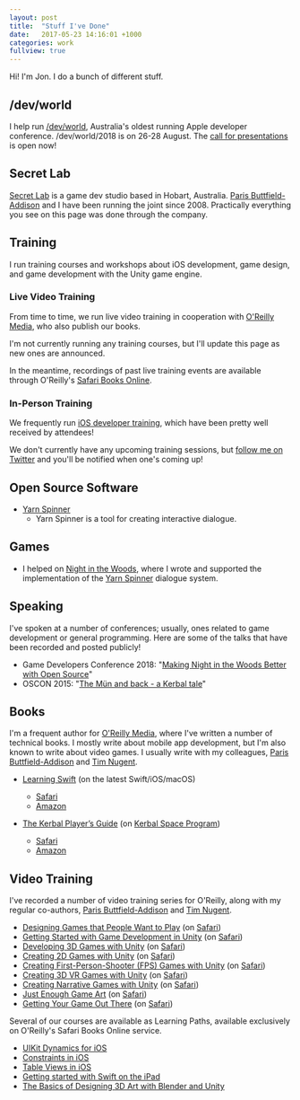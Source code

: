 ```yaml
---
layout: post
title:  "Stuff I've Done"
date:   2017-05-23 14:16:01 +1000
categories: work
fullview: true
---
```


Hi! I'm Jon. I do a bunch of different stuff.

## /dev/world

I help run [/dev/world](http://devworld.com.au), Australia's oldest running Apple developer conference. /dev/world/2018 is on 26-28 August. The [call for presentations](https://docs.google.com/forms/d/e/1FAIpQLSd5-40lryHLrATFtjUqHtMfuc_lCsTT0LjhQ45qOGfGNMSBxw/viewform) is open now!

## Secret Lab

[Secret Lab](http://secretlab.com.au) is a game dev studio based in Hobart, Australia. [Paris Buttfield-Addison](http://paris.id.au) and I have been running the joint since 2008. Practically everything you see on this page was done through the company.

## Training

I run training courses and workshops about iOS development, game design, and game development with the Unity game engine.

### Live Video Training

From time to time, we run live video training in cooperation with [O'Reilly Media](http://oreilly.com), who also publish our books.

I'm not currently running any training courses, but I'll update this page as new ones are announced.

In the meantime, recordings of past live training events are available through O'Reilly's [Safari Books Online](https://www.safaribooksonline.com/search/?query=%22Jon%20Manning%22%20OR%20%22Jonathon%20Manning%22&extended_publisher_data=true&highlight=true&is_academic_institution_account=false&source=user&include_assessments=false&include_case_studies=true&include_courses=true&include_orioles=true&include_playlists=true&formats=live%20online%20training&sort=relevance&field=authors).

### In-Person Training

We frequently run [iOS developer training](https://www.secretlab.com.au/training), which have been pretty well received by attendees! 

We don't currently have any upcoming training sessions, but [follow me on Twitter](https://twitter.com/desplesda) and you'll be notified when one's coming up!

## Open Source Software

* [Yarn Spinner](https://github.com/thesecretlab/yarnspinner)
    * Yarn Spinner is a tool for creating interactive dialogue.

## Games

* I helped on [Night in the Woods](http://nightinthewoods.com), where I wrote and supported the implementation of the [Yarn Spinner](https://github.com/thesecretlab/yarnspinner) dialogue system.

## Speaking

I've spoken at a number of conferences; usually, ones related to game development or general programming. Here are some of the talks that have been recorded and posted publicly!

* Game Developers Conference 2018: "[Making Night in the Woods Better with Open Source](https://www.youtube.com/watch?v=Qsiu-zzDYww)"
* OSCON 2015: "[The Mün and back - a Kerbal tale](https://www.youtube.com/watch?v=2m5nW9CQLJ0)" 

## Books

I'm a frequent author for [O'Reilly Media](http://www.oreilly.com), where I've written a number of technical books. I mostly write about mobile app development, but I'm also known to write about video games. I usually write with my colleagues, [Paris Buttfield-Addison](http://paris.id.au) and [Tim Nugent](http://lonely.coffee).

* [Learning Swift](http://shop.oreilly.com/product/0636920053989.do) (on the latest Swift/iOS/macOS)
    * [Safari](https://www.safaribooksonline.com/library/view/learning-swift-2nd/9781491967058/)
    *  [Amazon](https://www.amazon.com/Learning-Swift-Building-macOS-Beyond/dp/1491967064/ref=sr_1_1?s=books&ie=UTF8&qid=1492740641&sr=1-1&keywords=learning+swift)
    
* [The Kerbal Player’s Guide](http://shop.oreilly.com/product/0636920035138.do) (on [Kerbal Space Program](http://www.kerbalspaceprogram.com))
    * [Safari](https://www.safaribooksonline.com/library/view/the-kerbal-players/9781491913475/)
    * [Amazon](https://www.amazon.com/Kerbal-Players-Guide-Easiest-Program/dp/1491913053/ref=s9u_simh_gw_i1?_encoding=UTF8&fpl=fresh&pd_rd_i=1491913053&pd_rd_r=4NDZA28R13ABV5JZVHW0&pd_rd_w=SR85g&pd_rd_wg=71egw&pf_rd_m=ATVPDKIKX0DER&pf_rd_s=&pf_rd_r=063219S715YCZ6P9NMVY&pf_rd_t=36701&pf_rd_p=781f4767-b4d4-466b-8c26-2639359664eb&pf_rd_i=desktop)


## Video Training

I've recorded a number of video training series for O'Reilly, along with my regular co-authors, [Paris Buttfield-Addison](http://paris.id.au) and [Tim Nugent](http://lonely.coffee).

* [Designing Games that People Want to Play](http://shop.oreilly.com/product/0636920055112.do) (on [Safari](https://www.safaribooksonline.com/library/view/designing-games-that/9781491969854/))
* [Getting Started with Game Development in Unity](http://shop.oreilly.com/product/0636920055129.do) (on [Safari](https://www.safaribooksonline.com/library/view/getting-started-with/9781491969878/))
* [Developing 3D Games with Unity](http://shop.oreilly.com/product/0636920055075.do) (on [Safari](https://www.safaribooksonline.com/library/view/developing-3d-games/9781491969779/))
* [Creating 2D Games with Unity](http://shop.oreilly.com/product/0636920055068.do) (on [Safari](https://www.safaribooksonline.com/library/view/creating-2d-games/9781491969755/))
* [Creating First-Person-Shooter (FPS) Games with Unity](http://shop.oreilly.com/product/0636920055082.do) (on [Safari](https://www.safaribooksonline.com/library/view/creating-first-person-shooter/9781491969793/))
* [Creating 3D VR Games with Unity](http://shop.oreilly.com/product/0636920055099.do) (on [Safari](https://www.safaribooksonline.com/library/view/creating-3d-vr/9781491969816/))
* [Creating Narrative Games with Unity](http://shop.oreilly.com/product/0636920055105.do) (on [Safari](https://www.safaribooksonline.com/library/view/creating-narrative-games/9781491969830/))
* [Just Enough Game Art](http://shop.oreilly.com/product/0636920055488.do) (on [Safari](https://www.safaribooksonline.com/library/view/just-enough-game/9781491970492/))
* [Getting Your Game Out There](http://shop.oreilly.com/product/0636920055358.do#) (on [Safari](https://www.safaribooksonline.com/library/view/getting-your-game/9781491970317/))

Several of our courses are available as Learning Paths, available exclusively on O'Reilly's Safari Books Online service.

* [UIKit Dynamics for iOS](https://www.safaribooksonline.com/library/view/learning-path-uikit/9781491980088/)
* [Constraints in iOS](https://www.safaribooksonline.com/library/view/learning-path-constraints/9781491980064/)
* [Table Views in iOS](https://www.safaribooksonline.com/library/view/learning-path-table/9781491980101/)
* [Getting started with Swift on the iPad](https://www.safaribooksonline.com/library/view/learning-path-getting/9781491980125/)
* [The Basics of Designing 3D Art with Blender and Unity](https://www.safaribooksonline.com/library/view/the-basics-of/9781491987773/)


